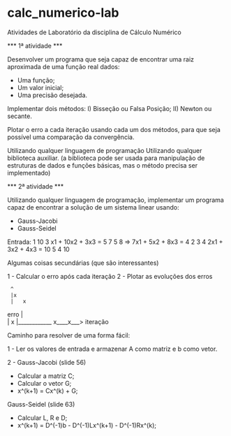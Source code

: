 # calc_numerico-lab
Atividades de Laboratório da disciplina de Cálculo Numérico

*** 1ª atividade ***

Desenvolver um programa que seja capaz de encontrar uma raiz aproximada de uma função real dados:
- Uma função;
- Um valor inicial;
- Uma precisão desejada.

Implementar dois métodos:
I) Bisseção ou Falsa Posição;
II) Newton ou secante.

Plotar o erro a cada iteração usando cada um dos métodos, para que seja possível uma comparação da convergência.


Utilizando qualquer linguagem de programação
Utilizando qualquer biblioteca auxiliar.
(a biblioteca pode ser usada para manipulação de estruturas de dados e funções básicas, mas o método precisa ser implementado)


*** 2ª atividade ***

Utilizando qualquer linguagem de programação, implementar um programa capaz de encontrar a solução de um sistema linear usando:
- Gauss-Jacobi
- Gauss-Seidel

Entrada:
1 10 3        x1 + 10x2 + 3x3 = 5
7 5 8   =>    7x1 + 5x2 + 8x3 = 4
2 3 4         2x1 + 3x2 + 4x3 = 10
5
4
10

Algumas coisas secundárias (que são interessantes)

1 - Calcular o erro após cada iteração
2 - Plotar as evoluções dos erros
 
     ^
     |x
     |   x
erro |     
     |       x
     |____________ x____x___>
            iteração
          

Caminho para resolver de uma forma fácil:

1 - Ler os valores de entrada e armazenar A como matriz e b como vetor.

2 - Gauss-Jacobi (slide 56)
- Calcular a matriz C;
- Calcular o vetor G;
- x^(k+1) = Cx^(k) + G;
  
Gauss-Seidel (slide 63)
- Calcular L, R e D;
- x^(k+1) = D^(-1)b - D^(-1)Lx^(k+1) - D^(-1)Rx^(k);
